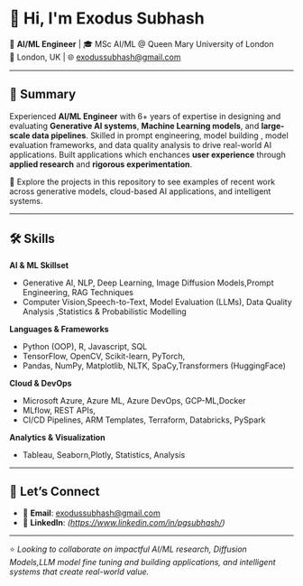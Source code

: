 # 👋 Hi, I'm Exodus Subhash

🚀 **AI/ML Engineer** | 🎓 MSc AI/ML @ Queen Mary University of London  
📍 London, UK | 🌐 exodussubhash@gmail.com

---

## 🧠 Summary

Experienced **AI/ML Engineer** with 6+ years of expertise in designing and evaluating **Generative AI systems**, **Machine Learning models**, and **large-scale data pipelines**. Skilled in prompt engineering, model building , model evaluation frameworks, and data quality analysis to drive real-world AI applications. Built applications which enchances **user experience** through **applied research** and **rigorous experimentation**.

📂 Explore the projects in this repository to see examples of recent work across generative models, cloud-based AI applications, and intelligent systems.

---

## 🛠️ Skills

**AI & ML Skillset**  
- Generative AI, NLP, Deep Learning, Image Diffusion Models,Prompt Engineering, RAG Techniques  
- Computer Vision,Speech-to-Text, Model Evaluation (LLMs), Data Quality Analysis ,Statistics & Probabilistic Modelling


**Languages & Frameworks**  
- Python (OOP), R, Javascript, SQL  
- TensorFlow, OpenCV, Scikit-learn, PyTorch, 
- Pandas, NumPy, Matplotlib, NLTK, SpaCy,Transformers (HuggingFace)

**Cloud & DevOps**  
- Microsoft Azure, Azure ML, Azure DevOps, GCP-ML,Docker 
- MLflow, REST APIs,
- CI/CD Pipelines, ARM Templates, Terraform, Databricks, PySpark  

**Analytics & Visualization**  
- Tableau, Seaborn,Plotly, Statistics, Analysis

---
## 🤝 Let’s Connect

- 📧 **Email**: [exodussubhash@gmail.com](mailto:exodussubhash@gmail.com)  
- 💼 **LinkedIn**: *(https://www.linkedin.com/in/pgsubhash/)*  

---

⭐ *Looking to collaborate on impactful AI/ML research, Diffusion Models,LLM model fine tuning and building applications, and intelligent systems that create real-world value.*


<!---
Exodussubhash/Exodussubhash is a ✨ special ✨ repository because its `README.md` (this file) appears on your GitHub profile.
You can click the Preview link to take a look at your changes.
--->
